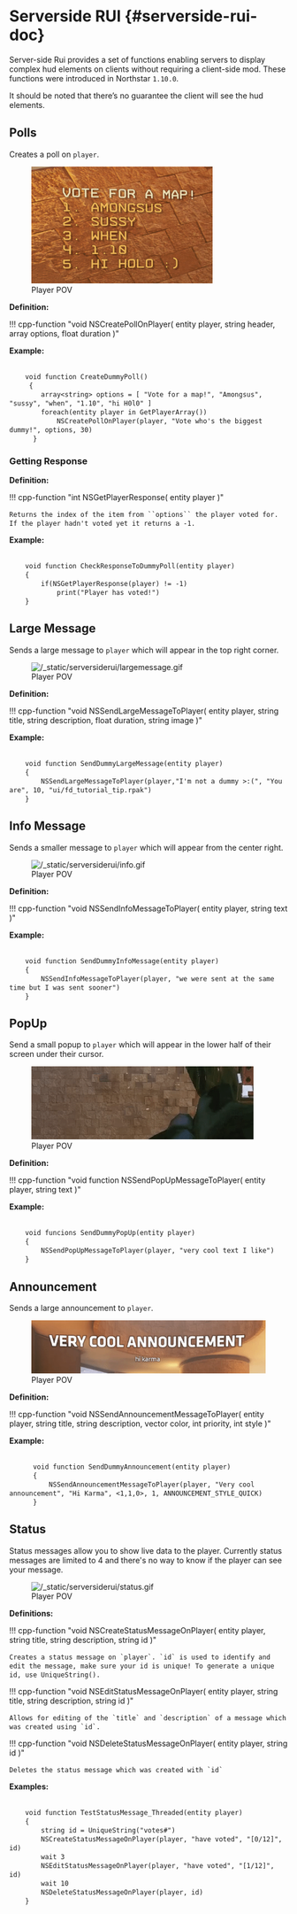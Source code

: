 # Serverside RUI {#serverside-rui-doc}


Server-side Rui provides a set of functions enabling servers to display complex hud elements on clients without requiring a client-side mod. These functions were introduced in Northstar ``1.10.0``.

It should be noted that there’s no guarantee the client will see the hud elements.

## Polls

Creates a poll on ``player``.

<figure class="screenshotalign-center">
<img src="/_static/serversiderui/vote.png" class="screenshot"
alt="/_static/serversiderui/vote.png" />
<figcaption>Player POV</figcaption>
</figure>

**Definition:**

!!! cpp-function "void NSCreatePollOnPlayer( entity player, string header, array<string> options, float duration )"

**Example:**

```squirrel

    void function CreateDummyPoll()
     {
        array<string> options = [ "Vote for a map!", "Amongsus", "sussy", "when", "1.10", "hi H0l0" ]
        foreach(entity player in GetPlayerArray())
            NSCreatePollOnPlayer(player, "Vote who's the biggest dummy!", options, 30)
      }
```

### Getting Response

**Definition:**

!!! cpp-function "int NSGetPlayerResponse( entity player )"

    Returns the index of the item from ``options`` the player voted for. If the player hadn't voted yet it returns a -1.

**Example:**

```squirrel

    void function CheckResponseToDummyPoll(entity player)
    {
        if(NSGetPlayerResponse(player) != -1)
            print("Player has voted!")
    }
```

## Large Message

Sends a large message to ``player`` which will appear in the top right corner.

<figure class="screenshotalign-center">
<img src="/_static/serversiderui/largemessage.gif" class="screenshot"
alt="/_static/serversiderui/largemessage.gif" />
<figcaption>Player POV</figcaption>
</figure>

**Definition:**

!!! cpp-function "void NSSendLargeMessageToPlayer( entity player, string title, string description, float duration, string image )"

**Example:**

```squirrel

    void function SendDummyLargeMessage(entity player)
    {
        NSSendLargeMessageToPlayer(player,"I'm not a dummy >:(", "You are", 10, "ui/fd_tutorial_tip.rpak")
    }
```

## Info Message

Sends a smaller message to ``player`` which will appear from the center right.

<figure class="screenshotalign-center">
<img src="/_static/serversiderui/info.gif" class="screenshot"
alt="/_static/serversiderui/info.gif" />
<figcaption>Player POV</figcaption>
</figure>

**Definition:**

!!! cpp-function "void NSSendInfoMessageToPlayer( entity player, string text )"

**Example:**

```squirrel
  
    void function SendDummyInfoMessage(entity player)
    {
        NSSendInfoMessageToPlayer(player, "we were sent at the same time but I was sent sooner")
    }
```

## PopUp

Send a small popup to ``player`` which will appear in the lower half of their screen under their cursor.

<figure class="screenshotalign-center">
<img src="/_static/serversiderui/popup.gif" class="screenshot"
alt="/_static/serversiderui/popup.gif" />
<figcaption>Player POV</figcaption>
</figure>

**Definition:**

!!! cpp-function "void function NSSendPopUpMessageToPlayer( entity player, string text )"

**Example:**

```squirrel

    void funcions SendDummyPopUp(entity player)
    {
        NSSendPopUpMessageToPlayer(player, "very cool text I like")
    }
```

## Announcement

Sends a large announcement to ``player``.

<figure class="screenshotalign-center">
<img src="/_static/serversiderui/announcement.gif" class="screenshot"
alt="/_static/serversiderui/announcement.gif" />
<figcaption>Player POV</figcaption>
</figure>

**Definition:**

!!! cpp-function "void NSSendAnnouncementMessageToPlayer( entity player, string title, string description, vector color, int priority, int style )"

**Example:**

```squirrel

      void function SendDummyAnnouncement(entity player)
      {
          NSSendAnnouncementMessageToPlayer(player, "Very cool announcement", "Hi Karma", <1,1,0>, 1, ANNOUNCEMENT_STYLE_QUICK)
      }
```

## Status

Status messages allow you to show live data to the player.
Currently status messages are limited to 4 and there's no way to know if the player can see your message.

<figure class="screenshotalign-center">
<img src="/_static/serversiderui/status.gif" class="screenshot"
alt="/_static/serversiderui/status.gif" />
<figcaption>Player POV</figcaption>
</figure>

**Definitions:**

!!! cpp-function "void  NSCreateStatusMessageOnPlayer( entity player, string title, string description, string id )"

    Creates a status message on `player`. `id` is used to identify and edit the message, make sure your id is unique! To generate a unique id, use UniqueString().

!!! cpp-function "void  NSEditStatusMessageOnPlayer( entity player, string title, string description, string id  )"

    Allows for editing of the `title` and `description` of a message which was created using `id`.

!!! cpp-function "void  NSDeleteStatusMessageOnPlayer( entity player, string id  )"

    Deletes the status message which was created with `id`

**Examples:**

```squirrel
  
    void function TestStatusMessage_Threaded(entity player)
    {
        string id = UniqueString("votes#")
        NSCreateStatusMessageOnPlayer(player, "have voted", "[0/12]", id)
        wait 3
        NSEditStatusMessageOnPlayer(player, "have voted", "[1/12]", id)
        wait 10
        NSDeleteStatusMessageOnPlayer(player, id)    
    }
```
